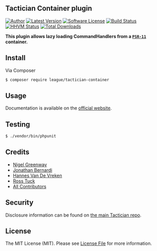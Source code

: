 ## Tactician Container plugin

[![Author](http://img.shields.io/badge/author-@nigelgreenway-blue.svg?style=flat-square)](https://twitter.com/NigelGreenway)
[![Latest Version](https://img.shields.io/github/release/thephpleague/tactician-container.svg?style=flat-square)](https://github.com/thephpleague/tactician-container/releases)
[![Software License](https://img.shields.io/badge/license-MIT-brightgreen.svg?style=flat-square)](LICENSE)
[![Build Status](https://img.shields.io/travis/thephpleague/tactician-container.svg?style=flat-square)](https://travis-ci.org/thephpleague/tactician-container)
[![HHVM Status](https://img.shields.io/hhvm/league/tactician-container.svg?style=flat-square)](http://hhvm.h4cc.de/package/league/tactician-container)
[![Total Downloads](https://img.shields.io/packagist/dt/league/tactician-container.svg?style=flat-square)](https://packagist.org/packages/league/tactician-container)

**This plugin allows lazy loading CommandHandlers from a [`PSR-11`](https://github.com/php-fig/container) container.**

## Install

Via Composer

``` bash
$ composer require league/tactician-container
```


## Usage

Documentation is available on the [official website](http://tactician.thephpleague.com/plugins/container/).


## Testing

``` bash
$ ./vendor/bin/phpunit
```

## Credits

- [Nigel Greenway](https://github.com/NigelGreenway)
- [Jonathan Bernardi](https://github.com/spekkionu)
- [Hannes Van De Vreken](https://github.com/hannesvdvreken)
- [Ross Tuck](https://github.com/rosstuck)
- [All Contributors](https://github.com/thephpleague/tactician-container/contributors)

## Security
Disclosure information can be found on [the main Tactician repo](https://github.com/thephpleague/tactician#security).

## License

The MIT License (MIT). Please see [License File](LICENSE) for more information.
